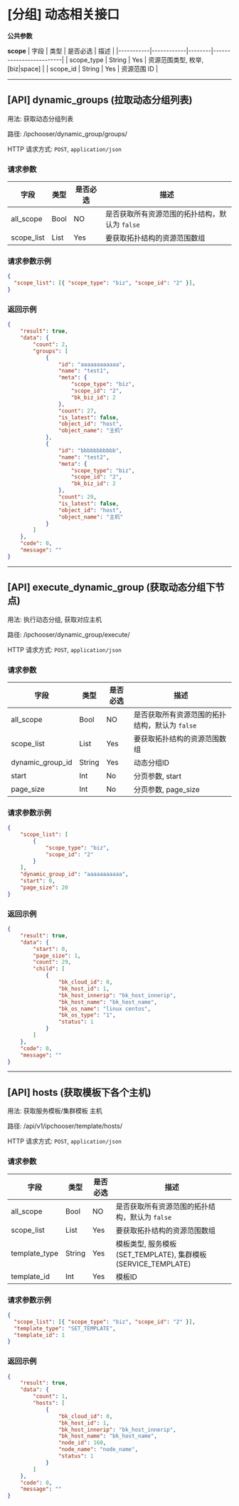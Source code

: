# [分组] 动态相关接口

**公共参数**

**scope**
| 字段 | 类型 | 是否必选 | 描述 |
|-----------|------------|--------|-------------------------|
| scope_type | String | Yes | 资源范围类型, 枚举, [biz|space] |
| scope_id | String | Yes | 资源范围 ID |

<hr>

## [API] dynamic_groups (拉取动态分组列表)

用法: 获取动态分组列表

路径: /ipchooser/dynamic_group/groups/

HTTP 请求方式: `POST`, `application/json`

### 请求参数

| 字段       | 类型 | 是否必选 | 描述                                           |
| ---------- | ---- | -------- | ---------------------------------------------- |
| all_scope  | Bool | NO       | 是否获取所有资源范围的拓扑结构，默认为 `false` |
| scope_list | List | Yes      | 要获取拓扑结构的资源范围数组                   |

### 请求参数示例

```json
{
  "scope_list": [{ "scope_type": "biz", "scope_id": "2" }],
}
```

### 返回示例

```json
{
    "result": true,
    "data": {
        "count": 2,
        "groups": [
            {
                "id": "aaaaaaaaaaaa",
                "name": "test1",
                "meta": {
                    "scope_type": "biz",
                    "scope_id": "2",
                    "bk_biz_id": 2
                },
                "count": 27,
                "is_latest": false,
                "object_id": "host",
                "object_name": "主机"
            },
            {
                "id": "bbbbbbbbbbb",
                "name": "test2",
                "meta": {
                    "scope_type": "biz",
                    "scope_id": "2",
                    "bk_biz_id": 2
                },
                "count": 29,
                "is_latest": false,
                "object_id": "host",
                "object_name": "主机"
            }
        ]
    },
    "code": 0,
    "message": ""
}
```

<hr>

## [API] execute_dynamic_group (获取动态分组下节点)

用法: 执行动态分组, 获取对应主机

路径: /ipchooser/dynamic_group/execute/

HTTP 请求方式: `POST`, `application/json`

### 请求参数

| 字段       | 类型 | 是否必选 | 描述                                           |
| ---------- | ---- | -------- | ---------------------------------------------- |
| all_scope  | Bool | NO       | 是否获取所有资源范围的拓扑结构，默认为 `false` |
| scope_list | List | Yes      | 要获取拓扑结构的资源范围数组                   |
| dynamic_group_id | String | Yes | 动态分组ID |
| start | Int | No | 分页参数, start |
| page_size | Int | No | 分页参数, page_size |

### 请求参数示例

```json
{
    "scope_list": [
        {
            "scope_type": "biz",
            "scope_id": "2"
        }
    ],
    "dynamic_group_id": "aaaaaaaaaaa",
    "start": 0,
    "page_size": 20
}
```

### 返回示例

```json
{
    "result": true,
    "data": {
        "start": 0,
        "page_size": 1,
        "count": 29,
        "child": [
            {
                "bk_cloud_id": 0,
                "bk_host_id": 1,
                "bk_host_innerip": "bk_host_innerip",
                "bk_host_name": "bk_host_name",
                "bk_os_name": "linux centos",
                "bk_os_type": "1",
                "status": 1
            }
        ]
    },
    "code": 0,
    "message": ""
}
```

<hr>

## [API] hosts (获取模板下各个主机)

用法: 获取服务模板/集群模板 主机

路径: /api/v1/ipchooser/template/hosts/

HTTP 请求方式: `POST`, `application/json`

### 请求参数

| 字段       | 类型 | 是否必选 | 描述                                           |
| ---------- | ---- | -------- | ---------------------------------------------- |
| all_scope  | Bool | NO       | 是否获取所有资源范围的拓扑结构，默认为 `false` |
| scope_list | List | Yes      | 要获取拓扑结构的资源范围数组                   |
| template_type | String | Yes | 模板类型, 服务模板(SET_TEMPLATE), 集群模板(SERVICE_TEMPLATE) |
| template_id | Int | Yes | 模板ID |

### 请求参数示例

```json
{
  "scope_list": [{ "scope_type": "biz", "scope_id": "2" }],
  "template_type": "SET_TEMPLATE",
  "template_id": 1
}
```

### 返回示例

```json
{
    "result": true,
    "data": {
        "count": 1,
        "hosts": [
            {
                "bk_cloud_id": 0,
                "bk_host_id": 1,
                "bk_host_innerip": "bk_host_innerip",
                "bk_host_name": "bk_host_name",
                "node_id": 160,
                "node_name": "node_name",
                "status": 1
            }
        ]
    },
    "code": 0,
    "message": ""
}
```
